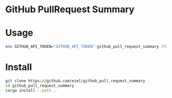 # GitHub PullRequest Summary

# Usage


``` sh
env GITHUB_API_TOKEN="GITHUB_API_TOKEN" github_pull_request_summary [PullRequestURL]

```

# Install

``` sh
git clone https://github.com/eiel/github_pull_request_summary
cd github_pull_request_summary
cargo install --path .
```
